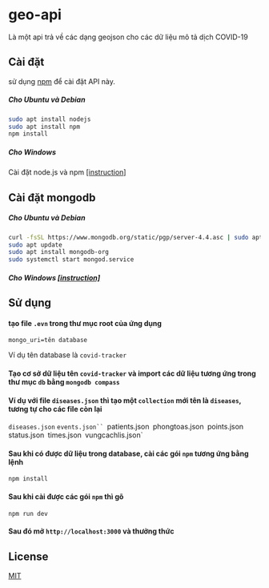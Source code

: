 
# geo-api

Là một api trả về các dạng geojson cho các dữ liệu mô tả dịch COVID-19 

## Cài đặt

sử dụng [npm](https://www.npmjs.com/) để cài đặt API này.

##### Cho Ubuntu và Debian

```bash
sudo apt install nodejs
sudo apt install npm
npm install
```
##### Cho Windows

Cài đặt node.js và npm [[instruction]](https://docs.npmjs.com/downloading-and-installing-node-js-and-npm)

## Cài đặt mongodb
##### Cho Ubuntu và Debian 
```bash
curl -fsSL https://www.mongodb.org/static/pgp/server-4.4.asc | sudo apt-key add -
sudo apt update
sudo apt install mongodb-org
sudo systemctl start mongod.service
```
##### Cho Windows [[instruction]](https://docs.mongodb.com/manual/tutorial/install-mongodb-on-windows/)


## Sử dụng
#### tạo file `.evn` trong thư mục root của ứng dụng
```
mongo_uri=tên database
```
Ví dụ tên database là `covid-tracker`
#### Tạo cơ sở dữ liệu tên `covid-tracker` và import các dữ liệu tương ứng trong thư mục `db` bằng `mongodb compass`
#### Ví dụ với file `diseases.json` thì tạo một `collection` mới tên là `diseases`, tương tự cho các file còn lại
`diseases.json`
`events.json``
`patients.json`
`phongtoas.json`
`points.json`
`status.json`
`times.json`
`vungcachlis.json`
#### Sau khi có được dữ liệu trong database, cài các gói `npm` tương ứng bằng lệnh
`npm install`
#### Sau khi cài được các gói `npm` thì gõ
`npm run dev`
#### Sau đó mở `http://localhost:3000` và thưởng thức

## License
[MIT](https://choosealicense.com/licenses/mit/)

